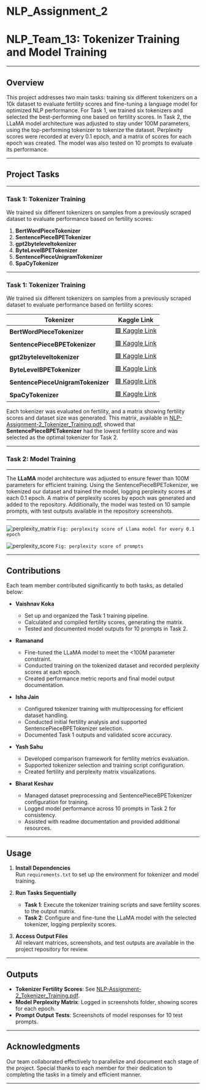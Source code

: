 # NLP_Assignment_2

# NLP_Team_13: Tokenizer Training and Model Training

---

## Overview
This project addresses two main tasks: training six different tokenizers on a 10k dataset to evaluate fertility scores and fine-tuning a language model for optimized NLP performance. For Task 1, we trained six tokenizers and selected the best-performing one based on fertility scores. In Task 2, the LLaMA model architecture was adjusted to stay under 100M parameters, using the top-performing tokenizer to tokenize the dataset. Perplexity scores were recorded at every 0.1 epoch, and a matrix of scores for each epoch was created. The model was also tested on 10 prompts to evaluate its performance.

---

## Project Tasks

---

### Task 1: Tokenizer Training
We trained six different tokenizers on samples from a previously scraped dataset to evaluate performance based on fertility scores:
1. **BertWordPieceTokenizer**
2. **SentencePieceBPETokenizer**
3. **gpt2byteleveltokenizer**
4. **ByteLevelBPETokenizer**
5. **SentencePieceUnigramTokenizer**
6. **SpaCyTokenizer**

---

### Task 1: Tokenizer Training
We trained six different tokenizers on samples from a previously scraped dataset to evaluate performance based on fertility scores:

| Tokenizer                        | Kaggle Link                               |
|-----------------------------------|-------------------------------------------|
| **BertWordPieceTokenizer**        | [🟩 Kaggle Link](https://www.kaggle.com/your-kaggle-link) |
| **SentencePieceBPETokenizer**     | [🟩 Kaggle Link](https://www.kaggle.com/your-kaggle-link) |
| **gpt2byteleveltokenizer**        | [🟩 Kaggle Link](https://www.kaggle.com/your-kaggle-link) |
| **ByteLevelBPETokenizer**         | [🟩 Kaggle Link](https://www.kaggle.com/your-kaggle-link) |
| **SentencePieceUnigramTokenizer** | [🟩 Kaggle Link](https://www.kaggle.com/your-kaggle-link) |
| **SpaCyTokenizer**                | [🟩 Kaggle Link](https://www.kaggle.com/your-kaggle-link) |



Each tokenizer was evaluated on fertility, and a matrix showing fertility scores and dataset size was generated. This matrix, available in [NLP-Assignment-2_Tokenizer_Training.pdf](link-to-pdf), showed that **SentencePieceBPETokenizer** had the lowest fertility score and was selected as the optimal tokenizer for Task 2.

---

### Task 2: Model Training

---
The **LLaMA** model architecture was adjusted to ensure fewer than 100M parameters for efficient training. Using the SentencePieceBPETokenizer, we tokenized our dataset and trained the model, logging perplexity scores at each 0.1 epoch. A matrix of perplexity scores by epoch was generated and added to the repository. Additionally, the model was tested on 10 sample prompts, with test outputs available in the repository screenshots.

---
![perplexity_matrix](https://github.com/user-attachments/assets/c02a1cbd-03b9-4d43-8539-13379ec494cc)
`Fig: perplexity score of Llama model for every 0.1 epoch`

![perplexity_score](https://github.com/user-attachments/assets/f1af8dbb-ee0a-40a0-b4cb-f4f0503a6702)
`Fig: perplexity score of prompts`


---

## Contributions

Each team member contributed significantly to both tasks, as detailed below:

- **Vaishnav Koka**
  - Set up and organized the Task 1 training pipeline.
  - Calculated and compiled fertility scores, generating the matrix.
  - Tested and documented model outputs for 10 prompts in Task 2.

- **Ramanand**
  - Fine-tuned the LLaMA model to meet the <100M parameter constraint.
  - Conducted training on the tokenized dataset and recorded perplexity scores at each epoch.
  - Created performance metric reports and final model output documentation.

- **Isha Jain**
  - Configured tokenizer training with multiprocessing for efficient dataset handling.
  - Conducted initial fertility analysis and supported SentencePieceBPETokenizer selection.
  - Documented Task 1 outputs and validated score accuracy.

- **Yash Sahu**
  - Developed comparison framework for fertility metrics evaluation.
  - Supported tokenizer selection and training script configuration.
  - Created fertility and perplexity matrix visualizations.

- **Bharat Keshav**
  - Managed dataset preprocessing and SentencePieceBPETokenizer configuration for training.
  - Logged model performance across 10 prompts in Task 2 for consistency.
  - Assisted with readme documentation and provided additional resources.

---

## Usage

1. **Install Dependencies**  
   Run `requirements.txt` to set up the environment for tokenizer and model training.

2. **Run Tasks Sequentially**  
   - **Task 1**: Execute the tokenizer training scripts and save fertility scores to the output matrix.
   - **Task 2**: Configure and fine-tune the LLaMA model with the selected tokenizer, logging perplexity scores.

3. **Access Output Files**  
   All relevant matrices, screenshots, and test outputs are available in the project repository for review.

---

## Outputs

- **Tokenizer Fertility Scores**: See [NLP-Assignment-2_Tokenizer_Training.pdf](link-to-pdf).
- **Model Perplexity Matrix**: Logged in screenshots folder, showing scores for each epoch.
- **Prompt Output Tests**: Screenshots of model responses for 10 test prompts.

---

## Acknowledgments
Our team collaborated effectively to parallelize and document each stage of the project. Special thanks to each member for their dedication to completing the tasks in a timely and efficient manner.

--- 
